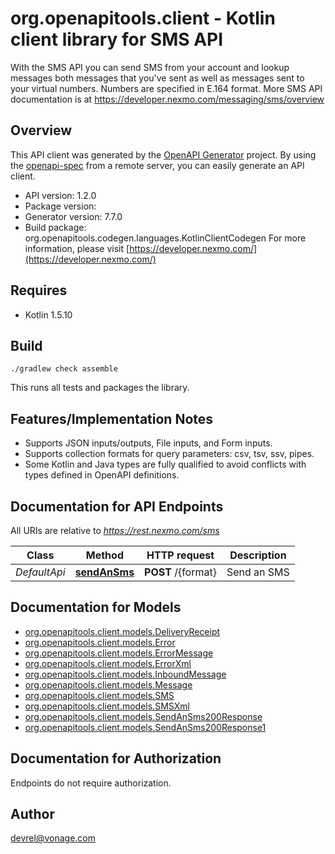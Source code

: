 # org.openapitools.client - Kotlin client library for SMS API

With the SMS API you can send SMS from your account and lookup messages both messages that you've sent as well as messages sent to your virtual numbers. Numbers are specified in E.164 format. More SMS API documentation is at <https://developer.nexmo.com/messaging/sms/overview>

## Overview
This API client was generated by the [OpenAPI Generator](https://openapi-generator.tech) project.  By using the [openapi-spec](https://github.com/OAI/OpenAPI-Specification) from a remote server, you can easily generate an API client.

- API version: 1.2.0
- Package version: 
- Generator version: 7.7.0
- Build package: org.openapitools.codegen.languages.KotlinClientCodegen
For more information, please visit [https://developer.nexmo.com/](https://developer.nexmo.com/)

## Requires

* Kotlin 1.5.10

## Build

```
./gradlew check assemble
```

This runs all tests and packages the library.

## Features/Implementation Notes

* Supports JSON inputs/outputs, File inputs, and Form inputs.
* Supports collection formats for query parameters: csv, tsv, ssv, pipes.
* Some Kotlin and Java types are fully qualified to avoid conflicts with types defined in OpenAPI definitions.


<a id="documentation-for-api-endpoints"></a>
## Documentation for API Endpoints

All URIs are relative to *https://rest.nexmo.com/sms*

| Class | Method | HTTP request | Description |
| ------------ | ------------- | ------------- | ------------- |
| *DefaultApi* | [**sendAnSms**](docs/DefaultApi.md#sendansms) | **POST** /{format} | Send an SMS |


<a id="documentation-for-models"></a>
## Documentation for Models

 - [org.openapitools.client.models.DeliveryReceipt](docs/DeliveryReceipt.md)
 - [org.openapitools.client.models.Error](docs/Error.md)
 - [org.openapitools.client.models.ErrorMessage](docs/ErrorMessage.md)
 - [org.openapitools.client.models.ErrorXml](docs/ErrorXml.md)
 - [org.openapitools.client.models.InboundMessage](docs/InboundMessage.md)
 - [org.openapitools.client.models.Message](docs/Message.md)
 - [org.openapitools.client.models.SMS](docs/SMS.md)
 - [org.openapitools.client.models.SMSXml](docs/SMSXml.md)
 - [org.openapitools.client.models.SendAnSms200Response](docs/SendAnSms200Response.md)
 - [org.openapitools.client.models.SendAnSms200Response1](docs/SendAnSms200Response1.md)


<a id="documentation-for-authorization"></a>
## Documentation for Authorization

Endpoints do not require authorization.



## Author

devrel@vonage.com
